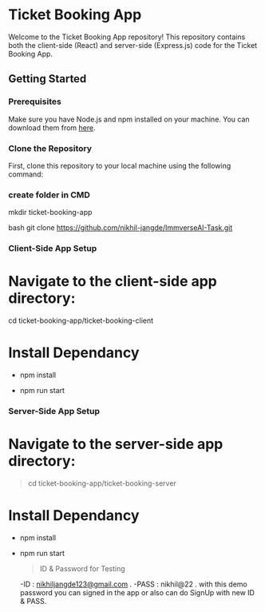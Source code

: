 # Ticket Booking App

Welcome to the Ticket Booking App repository! This repository contains both the client-side (React) and server-side (Express.js) code for the Ticket Booking App.

## Getting Started

### Prerequisites

Make sure you have Node.js and npm installed on your machine. You can download them from [here](https://nodejs.org/).

### Clone the Repository

First, clone this repository to your local machine using the following command:

### create folder in CMD

mkdir ticket-booking-app

bash
git clone https://github.com/nikhil-jangde/ImmverseAI-Task.git

### Client-Side App Setup

# Navigate to the client-side app directory:
cd ticket-booking-app/ticket-booking-client

# Install Dependancy
- npm install
  
- npm run start

### Server-Side App Setup

# Navigate to the server-side app directory:
> cd ticket-booking-app/ticket-booking-server

# Install Dependancy
- npm install
  
- npm run start

  >ID & Password for Testing
  
  -ID : nikhiljangde123@gmail.com .
  -PASS : nikhil@22 .
  with this demo password you can signed in the app or also can do SignUp with new ID & PASS.
  
